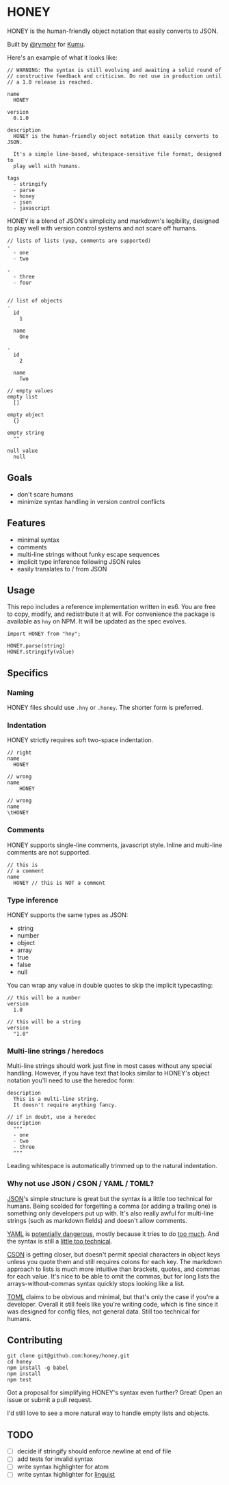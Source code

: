 # HONEY

HONEY is the human-friendly object notation that easily converts to JSON.

Built by [@rymohr](http://twitter.com/rymohr) for [Kumu](https://kumu.io).

Here's an example of what it looks like:

```
// WARNING: The syntax is still evolving and awaiting a solid round of
// constructive feedback and criticism. Do not use in production until
// a 1.0 release is reached.

name
  HONEY

version
  0.1.0

description
  HONEY is the human-friendly object notation that easily converts to JSON.

  It's a simple line-based, whitespace-sensitive file format, designed to
  play well with humans.

tags
  - stringify
  - parse
  - honey
  - json
  - javascript
```

HONEY is a blend of JSON's simplicity and markdown's legibility, designed to
play well with version control systems and not scare off humans.

```
// lists of lists (yup, comments are supported)
-
  - one
  - two

-
  - three
  - four


// list of objects
-
  id
    1

  name
    One

-
  id
    2

  name
    Two

// empty values
empty list
  []

empty object
  {}

empty string
  ""

null value
  null
```

## Goals

- don't scare humans
- minimize syntax handling in version control conflicts

## Features

- minimal syntax
- comments
- multi-line strings without funky escape sequences
- implicit type inference following JSON rules
- easily translates to / from JSON

## Usage

This repo includes a reference implementation written in es6.
You are free to copy, modify, and redistribute it at will. For convenience
the package is available as `hny` on NPM. It will be updated as the
spec evolves.

```
import HONEY from "hny";

HONEY.parse(string)
HONEY.stringify(value)
```

## Specifics

### Naming

HONEY files should use `.hny` or `.honey`. The shorter form is preferred.

### Indentation

HONEY strictly requires soft two-space indentation.

```
// right
name
  HONEY

// wrong
name
    HONEY

// wrong
name
\tHONEY
```

### Comments

HONEY supports single-line comments, javascript style.
Inline and multi-line comments are not supported.

```
// this is
// a comment
name
  HONEY // this is NOT a comment
```

### Type inference

HONEY supports the same types as JSON:

- string
- number
- object
- array
- true
- false
- null

You can wrap any value in double quotes to skip the implicit typecasting:

```
// this will be a number
version
  1.0

// this will be a string
version
  "1.0"
```

### Multi-line strings / heredocs

Multi-line strings should work just fine in most cases without any special
handling. However, if you have text that looks similar to HONEY's object
notation you'll need to use the heredoc form:

```
description
  This is a multi-line string.
  It doesn't require anything fancy.

// if in doubt, use a heredoc
description
  """
  - one
  - two
  - three
  """
```

Leading whitespace is automatically trimmed up to the natural indentation.

### Why not use JSON / CSON / YAML / TOML?

[JSON][json]'s simple structure is great but the syntax is a little too technical
for humans. Being scolded for forgetting a comma (or adding a trailing one) is
something only developers put up with. It's also really awful for multi-line
strings (such as markdown fields) and doesn't allow comments.

[YAML][yaml] is [potentially dangerous][1], mostly because it tries to do
[too much][2]. And the syntax is still a [little too technical][3].

[CSON][cson] is getting closer, but doesn't permit special characters in
object keys unless you quote them and still requires colons for each key.
The markdown approach to lists is much more intuitive than brackets, quotes,
and commas for each value. It's nice to be able to omit the commas, but for
long lists the arrays-without-commas syntax quickly stops looking like a list.

[TOML][toml] claims to be obvious and minimal, but that's only the case if
you're a developer. Overall it still feels like you're writing code, which is
fine since it was designed for config files, not general data. Still too
technical for humans.

## Contributing

```
git clone git@github.com:honey/honey.git
cd honey
npm install -g babel
npm install
npm test
```

Got a proposal for simplifying HONEY's syntax even further? Great! Open an
issue or submit a pull request.

I'd still love to see a more natural way to handle empty lists and objects.

## TODO

- [ ] decide if stringify should enforce newline at end of file
- [ ] add tests for invalid syntax
- [ ] write syntax highlighter for atom
- [ ] write syntax highlighter for [linguist](https://github.com/github/linguist)

[json]: http://www.json.org/
[cson]: https://github.com/bevry/cson
[yaml]: http://www.yaml.org/
[toml]: https://github.com/toml-lang/toml
[1]: http://www.sitepoint.com/anatomy-of-an-exploit-an-in-depth-look-at-the-rails-yaml-vulnerability/
[2]: http://yaml.org/spec/1.2/spec.html
[3]: http://www.yaml.org/refcard.html

